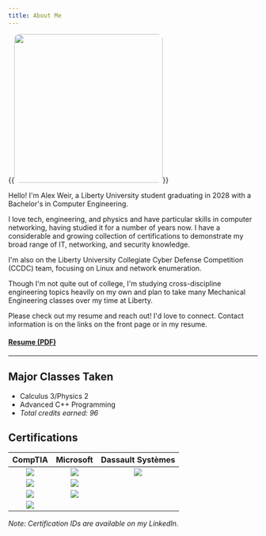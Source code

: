 ```yaml
---
title: About Me
---
```

{{<image src="/me.jpg" style="width:300px; height:300px; border-radius:10px">}} 

Hello! I'm Alex Weir, a Liberty University student graduating in 2028 with a Bachelor's in Computer Engineering.

I love tech, engineering, and physics and have particular skills in computer networking, having studied it for a number of years now. I have a considerable and growing collection of certifications to demonstrate my broad range of IT, networking, and security knowledge.

I'm also on the Liberty University Collegiate Cyber Defense Competition (CCDC) team, focusing on Linux and network enumeration.

Though I'm not quite out of college, I'm studying cross-discipline engineering topics heavily on my own and plan to take many Mechanical Engineering classes over my time at Liberty.

Please check out my resume and reach out! I'd love to connect. Contact information is on the links on the front page or in my resume.

#### [Resume (PDF)](/Resume2025.pdf)
---
## Major Classes Taken

- Calculus 3/Physics 2
- Advanced C++ Programming
- *Total credits earned: 96*

## Certifications
| CompTIA | Microsoft | Dassault Systèmes |
| :-: | :-: | :-: |
| ![](/a.png) | ![](/365.png) | ![](/cswa.png) |
| ![](/network.png) | ![](/azure.png) |
| ![](/security.png) | ![](/office.png) |
| ![](/linux.png) |

*Note: Certification IDs are available on my LinkedIn.*